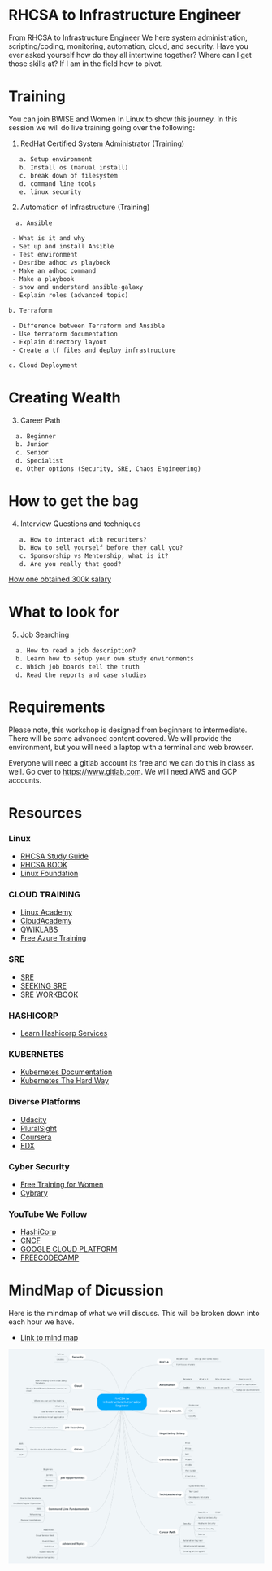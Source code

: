 # RHCSA to Infrastructure Engineer


From RHCSA to Infrastructure Engineer
We here system administration, scripting/coding, monitoring, automation, cloud, and security. Have you ever asked yourself how do they all intertwine together? Where can I get those skills at? If I am in the field how to pivot.

# Training
You can join BWISE and Women In Linux to show this journey. In this session we will do live training going over the following:
1.	RedHat Certified System Administrator (Training)
```
   a. Setup environment
   b. Install os (manual install)
   c. break down of filesystem
   d. command line tools
   e. linux security
```
2.	Automation of Infrastructure (Training)
```
  a. Ansible
  ```
     - What is it and why
     - Set up and install Ansible
     - Test environment
     - Desribe adhoc vs playbook
     - Make an adhoc command
     - Make a playbook
     - show and understand ansible-galaxy
     - Explain roles (advanced topic)
  ```  
  b. Terraform
  ```
     - Difference between Terraform and Ansible
     - Use terraform documentation
     - Explain directory layout
     - Create a tf files and deploy infrastructure
  ``` 
  c. Cloud Deployment
```
# Creating Wealth

3.	Career Path
```
  a. Beginner
  b. Junior
  c. Senior
  d. Specialist
  e. Other options (Security, SRE, Chaos Engineering)
```
# How to get the bag
4.	Interview Questions and techniques
```
   a. How to interact with recuriters?
   b. How to sell yourself before they call you?
   c. Sponsorship vs Mentorship, what is it?
   d. Are you really that good?
 ```
 [How one obtained 300k salary](https://blog.usejournal.com/how-i-negotiated-a-software-engineer-offer-in-silicon-valley-f11590f5c6560)

# What to look for
5.  Job Searching
```
  a. How to read a job description?
  b. Learn how to setup your own study environments
  c. Which job boards tell the truth
  d. Read the reports and case studies
```

# Requirements
Please note, this workshop is designed from beginners to intermediate. There will be some advanced content covered. We will provide the environment, but you will need a laptop with a terminal and web browser.

Everyone will need a gitlab account its free and we can do this in class as well. Go over to https://www.gitlab.com. We will need AWS and GCP accounts.

# Resources

### Linux
- [RHCSA Study Guide](https://github.com/RexDjere/RHCSA)
- [RHCSA BOOK](https://www.amazon.com/RHCSA-Linux-Certification-Study-Seventh/dp/0071841962/ref=pd_lpo_sbs_14_t_0?_encoding=UTF8&psc=1&refRID=B2J267N730EGT0X2BW8B)
- [Linux Foundation](https://www.linuxfoundation.org/)

### CLOUD TRAINING
- [Linux Academy](https://linuxacademy.com/)
- [CloudAcademy](https://cloudacademy.com/)
- [QWIKLABS](https://www.qwiklabs.com/home?locale=en)
- [Free Azure Training](https://www.pluralsight.com/partners/microsoft/azure)

### SRE
- [SRE](https://www.amazon.com/Site-Reliability-Engineering-Production-Systems/dp/149192912X/ref=sr_1_3?s=books&ie=UTF8&qid=1549076294&sr=1-3&keywords=SRE)
- [SEEKING SRE](https://www.amazon.com/Seeking-SRE-Conversations-Running-Production/dp/1491978864/ref=sr_1_5?s=books&ie=UTF8&qid=1549076294&sr=1-5&keywords=SRE)
- [SRE WORKBOOK](https://www.amazon.com/Site-Reliability-Workbook-Practical-Implement/dp/1492029505/ref=sr_1_4?s=books&ie=UTF8&qid=1549076294&sr=1-4&keywords=SRE)

### HASHICORP
- [Learn Hashicorp Services](https://learn.hashicorp.com/)

### KUBERNETES
- [Kubernetes Documentation](https://kubernetes.io/)
- [Kubernetes The Hard Way](https://github.com/kelseyhightower/kubernetes-the-hard-way)

### Diverse Platforms
- [Udacity](https://www.udacity.com/)
- [PluralSight](https://www.pluralsight.com/)
- [Coursera](https://www.coursera.org/)
- [EDX](https://www.edx.org/)

### Cyber Security
- [Free Training for Women](https://www.linkedin.com/pulse/free-cybersecurity-training-women-please-share-deidre-diamond/)
- [Cybrary](https://www.cybrary.it/)

### YouTube We Follow
- [HashiCorp](https://www.youtube.com/channel/UC-AdvAxaagE9W2f0webyNUQ/featured)
- [CNCF](https://www.youtube.com/channel/UCvqbFHwN-nwalWPjPUKpvTA)
- [GOOGLE CLOUD PLATFORM](https://www.youtube.com/channel/UCJS9pqu9BzkAMNTmzNMNhvg)
- [FREECODECAMP](https://www.youtube.com/channel/UC8butISFwT-Wl7EV0hUK0BQ/videos)

# MindMap of Dicussion
Here is the mindmap of what we will discuss. This will be broken down into each hour we have.
- [Link to mind map](https://mm.tt/1210997092?t=8LWdNA8Dnc)

![alt text](RHCSA_to_Infrastructure_Automation_Engineer.png)
